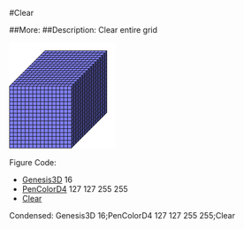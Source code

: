 #Clear

##More: ##Description: Clear entire grid

![](Clear.png)

Figure Code:
- [Genesis3D](Genesis3D.md) 16
- [PenColorD4](PenColorD4.md) 127 127 255 255
- [Clear](Clear.md)

Condensed: Genesis3D 16;PenColorD4 127 127 255 255;Clear

